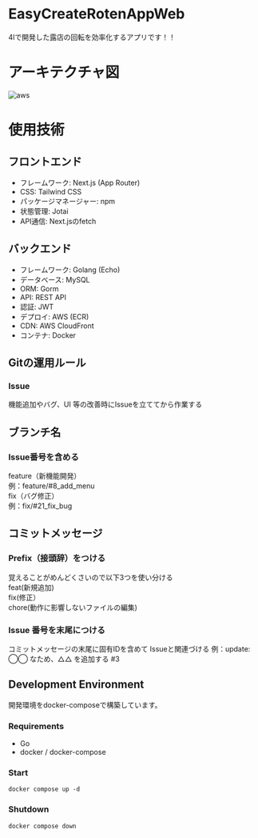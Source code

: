 # EasyCreateRotenAppWeb
4Iで開発した露店の回転を効率化するアプリです！！

# アーキテクチャ図
![aws](https://github.com/user-attachments/assets/6cc7a495-e9a5-4cca-b92e-9d6d9f0d16fd)

# 使用技術
## フロントエンド
- フレームワーク: Next.js (App Router)
- CSS: Tailwind CSS
- パッケージマネージャー: npm
- 状態管理: Jotai
- API通信: Next.jsのfetch
## バックエンド
- フレームワーク: Golang (Echo)
- データベース: MySQL
- ORM: Gorm
- API: REST API
- 認証: JWT
- デプロイ: AWS (ECR)
- CDN: AWS CloudFront
- コンテナ: Docker

## Gitの運用ルール
### Issue
機能追加やバグ、UI 等の改善時にIssueを立ててから作業する
## ブランチ名
### Issue番号を含める
feature（新機能開発）<br>
例：feature/#8_add_menu <br>
fix（バグ修正）<br>
例：fix/#21_fix_bug <br>

## コミットメッセージ
### Prefix（接頭辞）をつける<br>
覚えることがめんどくさいので以下3つを使い分ける<br>
feat(新規追加)<br>
fix(修正）<br>
chore(動作に影響しないファイルの編集)<br>

### Issue 番号を末尾につける
コミットメッセージの末尾に固有IDを含めて Issueと関連づける
例：update: ◯◯ なため、△△ を追加する #3

## Development Environment
開発環境をdocker-composeで構築しています。

### Requirements
* Go
* docker / docker-compose

### Start
```
docker compose up -d
```

### Shutdown
```
docker compose down
```


